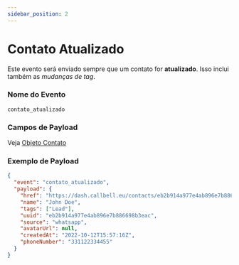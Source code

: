 ```yaml
---
sidebar_position: 2
---
```


# Contato Atualizado

Este evento será enviado sempre que um contato for **atualizado**. Isso inclui também as _mudanças de tag_.

### Nome do Evento

`contato_atualizado`

### Campos de Payload

Veja [Objeto Contato](./../../object_types/contact.md)

### Exemplo de Payload

```json title=payload.json
{
  "event": "contato_atualizado",
  "payload": {
    "href": "https://dash.callbell.eu/contacts/eb2b914a977e4ab896e7b886698b3eac",
    "name": "John Doe",
    "tags": ["Lead"],
    "uuid": "eb2b914a977e4ab896e7b886698b3eac",
    "source": "whatsapp",
    "avatarUrl": null,
    "createdAt": "2022-10-12T15:57:16Z",
    "phoneNumber": "331122334455"
  }
}
```